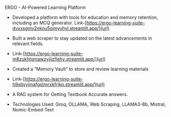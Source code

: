ERGO - AI-Powered Learning Platform
- Developed a platform with tools for education and memory retention, including an MCQ generator.
  Link-[https://ergo-learning-suite-dvxxsgmv2nknu5sjmyvhyl.streamlit.app/](url)
  
- Built a web scraper to stay updated on the latest advancements in relevant fields.
- 
  Link-[https://ergo-learning-suite-m8zukhtgmawzyjijzflehy.streamlit.app/](url)
  
- Created a ”Memory Vault” to store and review learning materials
- 
  Link-[https://ergo-learning-suite-h9xbvyjmafgstmrxkfrjkp.streamlit.app/](url)
- A RAG system for Getting Textbook Accurate answers.
- Technologies Used: Groq, OLLAMA, Web Scraping, LLAMA3-8b, Mistral, Nomic-Embed-Text
